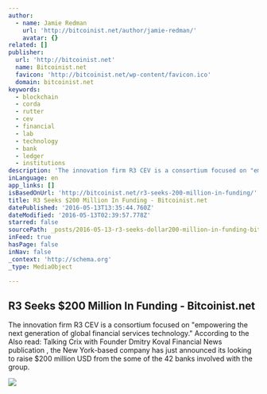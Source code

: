 ```yaml
---
author:
  - name: Jamie Redman
    url: 'http://bitcoinist.net/author/jamie-redman/'
    avatar: {}
related: []
publisher:
  url: 'http://bitcoinist.net'
  name: Bitcoinist.net
  favicon: 'http://bitcoinist.net/wp-content/favicon.ico'
  domain: bitcoinist.net
keywords:
  - blockchain
  - corda
  - rutter
  - cev
  - financial
  - lab
  - technology
  - bank
  - ledger
  - institutions
description: 'The innovation firm R3 CEV is a consortium focused on "empowering the next generation of global financial services technology." According to the Also read: Talking Crix with Founder Dmitry Koval Financial News publication , the New York-based company has just announced its looking to raise $200 million USD from the some of the 42 banks involved with the group.'
inLanguage: en
app_links: []
isBasedOnUrl: 'http://bitcoinist.net/r3-seeks-200-million-in-funding/'
title: R3 Seeks $200 Million In Funding - Bitcoinist.net
datePublished: '2016-05-13T13:35:44.760Z'
dateModified: '2016-05-13T02:39:57.778Z'
starred: false
sourcePath: _posts/2016-05-13-r3-seeks-dollar200-million-in-funding-bitcoinistnet.md
inFeed: true
hasPage: false
inNav: false
_context: 'http://schema.org'
_type: MediaObject

---
```

<article style=""><h1>R3 Seeks $200 Million In Funding - Bitcoinist.net</h1><p>The innovation firm R3 CEV is a consortium focused on "empowering the next generation of global financial services technology." According to the Also read: Talking Crix with Founder Dmitry Koval Financial News publication , the New York-based company has just announced its looking to raise $200 million USD from the some of the 42 banks involved with the group.</p><img src="http://bitcoinist.net/wp-content/uploads/2016/05/R3-Seeks-200-Million-In-Funding.jpg" /></article>